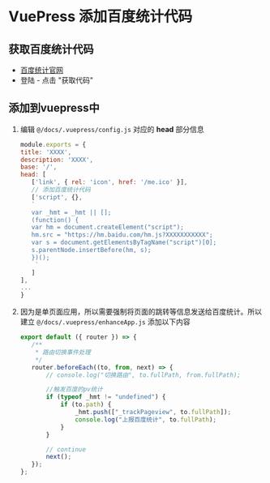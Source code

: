 # VuePress 添加百度统计代码

## 获取百度统计代码
- [百度统计官网](https://tongji.baidu.com/web/10000134979/overview/index?siteId=16278341)
- 登陆 - 点击 "获取代码"
   

## 添加到vuepress中
1. 编辑 `@/docs/.vuepress/config.js` 对应的 **head** 部分信息
    ```js
   module.exports = {
   title: 'XXXX',
   description: 'XXXX',
   base: '/',
   head: [
       ['link', { rel: 'icon', href: '/me.ico' }],
       // 添加百度统计代码
       ['script', {},
       `
       var _hmt = _hmt || [];
       (function() {
       var hm = document.createElement("script");
       hm.src = "https://hm.baidu.com/hm.js?XXXXXXXXXXX";
       var s = document.getElementsByTagName("script")[0];
       s.parentNode.insertBefore(hm, s);
       })();
        `
       ]
    ],
   ...
   }
    ```
2. 因为是单页面应用，所以需要强制将页面的跳转等信息发送给百度统计。所以建立 `@/docs/.vuepress/enhanceApp.js` 添加以下内容
    ```js
    export default ({ router }) => {
       /**
        * 路由切换事件处理
        */
       router.beforeEach((to, from, next) => {
           // console.log("切换路由", to.fullPath, from.fullPath);
   
           //触发百度的pv统计
           if (typeof _hmt != "undefined") {
               if (to.path) {
                   _hmt.push(["_trackPageview", to.fullPath]);
                   console.log("上报百度统计", to.fullPath);
               }
           }
   
           // continue
           next();
       });
   };
    ```


<comment/>